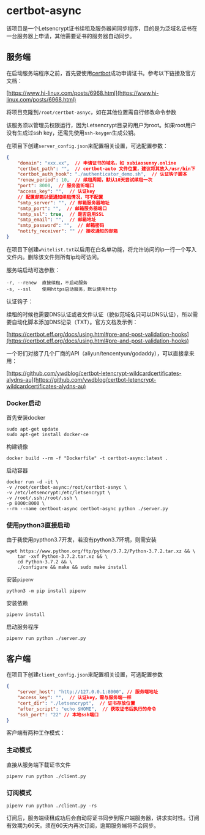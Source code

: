 # certbot-async

该项目是一个Letsencrypt证书续租及服务器间同步程序，目的是为泛域名证书在一台服务器上申请，其他需要证书的服务器自动同步。

## 服务端

在启动服务端程序之前，首先要使用[certbot](https://certbot.eff.org)成功申请证书。参考以下链接及官方文档：

[https://www.hi-linux.com/posts/6968.html](https://www.hi-linux.com/posts/6968.html)


将项目克隆到`/root/certbot-asnyc`，如在其他位置需自行修改命令参数

该服务须以管理员权限运行，因为Letsencrypt目录的用户为root。如果root用户没有生成过ssh key，还需先使用`ssh-keygen`生成公钥。

在项目下创建`server_config.json`来配置相关设置，可选配置参数：

```json
{
    "domain": "xxx.xx",  // 申请证书的域名，如 xubiaosunny.online
    "certbot_path": "",  // certbot-auto 文件位置，建议将其放入/usr/bin下
    "certbot_auth_hook": "./authenticator_demo.sh",  // 认证钩子脚本
    "renew_period": 10,  // 续租周期，默认10天尝试续租一次
    "port": 8000,  // 服务监听端口
    "access_key": "",  // 认证key
    // 配置邮箱以便通知续租情况，可不配置
    "smtp_server": "", // 邮箱服务器地址
    "smtp_port": "",  // 邮箱服务器端口
    "smtp_ssl": true,  // 是否启用SSL
    "smtp_email": "",  // 邮箱地址
    "smtp_password": "",  // 邮箱密码
    "notify_receiver": "" // 接收通知的邮箱
}
```

在项目下创建`whitelist.txt`以启用在白名单功能，将允许访问的ip一行一个写入文件内。删除该文件则所有ip均可访问。

服务端启动可选参数：

```
-r, --renew  直接续租，不启动服务
-s, --ssl    使用https启动服务，默认使用http
```

认证钩子：

续租的时候也需要DNS认证或者文件认证（貌似范域名只可以DNS认证），所以需要自动化脚本添加DNS记录（TXT）。官方文档及示例：

[https://certbot.eff.org/docs/using.html#pre-and-post-validation-hooks](https://certbot.eff.org/docs/using.html#pre-and-post-validation-hooks)

一个哥们对接了几个厂商的API（aliyun/tencentyun/godaddy），可以直接拿来用：

[https://github.com/ywdblog/certbot-letencrypt-wildcardcertificates-alydns-au](https://github.com/ywdblog/certbot-letencrypt-wildcardcertificates-alydns-au)

### Docker启动

首先安装docker

```shell
sudo apt-get update
sudo apt-get install docker-ce
```

构建镜像

```shell
docker build --rm -f "Dockerfile" -t certbot-async:latest .
```

启动容器

```shell
docker run -d -it \
-v /root/certbot-async:/root/certbot-asnyc \
-v /etc/letsencrypt:/etc/letsencrypt \
-v /root/.ssh:/root/.ssh \
-p 8000:8000 \
--rm --name certboot-async certbot-async python ./server.py
```

### 使用python3直接启动

由于我使用pypthon3.7开发，若没有python3.7环境，则需安装

```
wget https://www.python.org/ftp/python/3.7.2/Python-3.7.2.tar.xz && \
    tar -xvf Python-3.7.2.tar.xz && \
    cd Python-3.7.2 && \
    ./configure && make && sudo make install
```

安装`pipenv`

```shell
python3 -m pip install pipenv
```

安装依赖

```shell
pipenv install
```

启动服务程序

```shell
pipenv run python ./server.py
```

## 客户端

在项目下创建`client_config.json`来配置相关设置，可选配置参数

```json
{
    "server_host": "http://127.0.0.1:8000", // 服务端地址
    "access_key": "",  // 认证key，需与服务端一样
    "cert_dir": "./letsencrypt",  // 证书存放位置
    "after_script": "echo $HOME",  // 获取证书后执行的命令 
    "ssh_port": "22" // 本地ssh端口
}
```

客户端有两种工作模式：

### 主动模式

直接从服务端下载证书文件

```
pipenv run python ./client.py
```

### 订阅模式

```
pipenv run python ./client.py -rs
```
订阅后，服务端续租成功后会自动将证书同步到客户端服务器，讲求实时性。订阅有效期为60天。须在60天内再次订阅，逾期服务端将不会同步。


